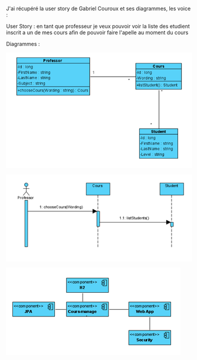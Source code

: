 J'ai récupéré la user story de Gabriel Couroux et ses diagrammes, les voice : 

User Story : en tant que professeur je veux pouvoir voir la liste des etudient inscrit a un de mes cours afin de pouvoir faire l'apelle au moment du cours

Diagrammes : 

![img.png](img.png)

![img_1.png](img_1.png)

![img_2.png](img_2.png)